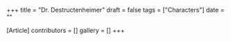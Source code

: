 +++
title = "Dr. Destructenheimer"
draft = false
tags = ["Characters"]
date = ""

[Article]
contributors = []
gallery = []
+++